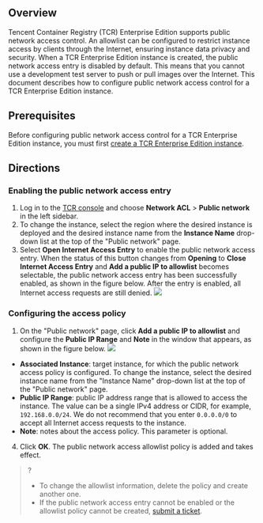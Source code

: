 
## Overview

Tencent Container Registry (TCR) Enterprise Edition supports public network access control. An allowlist can be configured to restrict instance access by clients through the Internet, ensuring instance data privacy and security. When a TCR Enterprise Edition instance is created, the public network access entry is disabled by default. This means that you cannot use a development test server to push or pull images over the Internet.
This document describes how to configure public network access control for a TCR Enterprise Edition instance.

## Prerequisites
Before configuring public network access control for a TCR Enterprise Edition instance, you must first [create a TCR Enterprise Edition instance](https://intl.cloud.tencent.com/document/product/1051/39088).


## Directions
### Enabling the public network access entry
1. Log in to the [TCR console](https://console.cloud.tencent.com/tcr) and choose **Network ACL** > **Public network** in the left sidebar.
2. To change the instance, select the region where the desired instance is deployed and the desired instance name from the **Instance Name** drop-down list at the top of the "Public network" page.
3. Select **Open Internet Access Entry** to enable the public network access entry.
When the status of this button changes from **Opening** to **Close Internet Access Entry** and **Add a public IP to allowlist** becomes selectable, the public network access entry has been successfully enabled, as shown in the figure below.
After the entry is enabled, all Internet access requests are still denied.
![](https://main.qcloudimg.com/raw/84a4ef80fa06ea6126b7ecc40ab52a12.png)


### Configuring the access policy
1. On the "Public network" page, click **Add a public IP to allowlist** and configure the **Public IP Range** and **Note** in the window that appears, as shown in the figure below.
![](https://main.qcloudimg.com/raw/2c910090e35cd2229360ec9723a6b44d.png)
 - **Associated Instance**: target instance, for which the public network access policy is configured. To change the instance, select the desired instance name from the "Instance Name" drop-down list at the top of the "Public network" page.
 - **Public IP Range**: public IP address range that is allowed to access the instance. The value can be a single IPv4 address or CIDR, for example, `192.168.0.0/24`. We do not recommend that you enter `0.0.0.0/0` to accept all Internet access requests to the instance.
 - **Note**: notes about the access policy. This parameter is optional.
4. Click **OK**. The public network access allowlist policy is added and takes effect.
>?
>- To change the allowlist information, delete the policy and create another one.
>- If the public network access entry cannot be enabled or the allowlist policy cannot be created, [submit a ticket](https://console.cloud.tencent.com/workorder/category).
>
